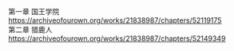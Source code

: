 第一章 国王学院 https://archiveofourown.org/works/21838987/chapters/52119175                                                                
第二章 猎鹿人 https://archiveofourown.org/works/21838987/chapters/52149349
